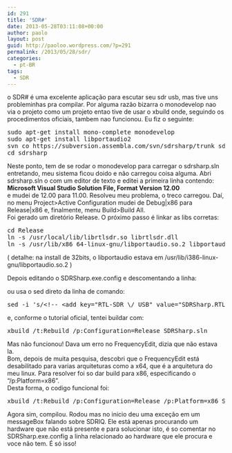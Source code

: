 ```yaml
---
id: 291
title: 'SDR#'
date: 2013-05-28T03:11:08+00:00
author: paolo
layout: post
guid: http://paoloo.wordpress.com/?p=291
permalink: /2013/05/28/sdr/
categories:
  - pt-BR
tags:
  - SDR
---
```

o SDR# é uma excelente aplicação para escutar seu sdr usb, mas tive uns probleminhas pra compilar. Por alguma razão bizarra o monodevelop nao via o projeto como um projeto entao tive de usar o xbuild onde, seguindo os procedimentos oficiais, tambem nao funcionou. Eu fiz o seguinte:

<pre class="brush: bash; title: ; notranslate" title="">sudo apt-get install mono-complete monodevelop
sudo apt-get install libportaudio2
svn co https://subversion.assembla.com/svn/sdrsharp/trunk sdrsharp
cd sdrsharp
</pre>

Neste ponto, tem de se rodar o monodevelop para carregar o sdrsharp.sln entretando, meu sistema ficou doido e não carregou coisa alguma. Abri sdrsharp.sln o com um editor de texto e editei a primeira linha contendo:  
**Microsoft Visual Studio Solution File, Format Version 12.00**  
e mudei de 12.00 para 11.00. Resolveu meu problema, o treco carregou. Daí, no menu Project>Active Configuration mudei de Debug|x86 para Release|x86 e, finalmente, menu Build>Build All.  
Foi gerado um diretório Release. O próximo passo é linkar as libs corretas: 

<pre class="brush: bash; title: ; notranslate" title="">cd Release
ln -s /usr/local/lib/librtlsdr.so librtlsdr.dll
ln -s /usr/lib/x86_64-linux-gnu/libportaudio.so.2 libportaudio.so
</pre>

( detalhe: na install de 32bits, o libportaudio estava em /usr/lib/i386-linux-gnu/libportaudio.so.2 )

Depois editando o SDRSharp.exe.config e descomentando a linha:  
<!-- <add key="RTL-SDR / USB" value="SDRSharp.RTLSDR.RtlSdrIO,SDRSharp.RTLSDR" /> -->

  
ou usa o sed direto da linha de comando:

<pre class="brush: bash; title: ; notranslate" title="">sed -i 's/&lt;!-- &lt;add key="RTL-SDR \/ USB" value="SDRSharp.RTLSDR.RtlSdrIO,SDRSharp.RTLSDR" \/&gt; --&gt;/&lt;add key="RTL-SDR \/ USB" value="SDRSharp.RTLSDR.RtlSdrIO,SDRSharp.RTLSDR" \/&gt;/' SDRSharp.exe.config
</pre>

e, conforme o tutorial oficial, tentei buildar com:

<pre class="brush: bash; title: ; notranslate" title="">xbuild /t:Rebuild /p:Configuration=Release SDRSharp.sln
</pre>

Mas não funcionou! Dava um erro no FrequencyEdit, dizia que não estava la.  
Bom, depois de muita pesquisa, descobri que o FrequencyEdit está desabilitado para varias arquiteturas como a x64, que é a arquitetura do meu linux. Para resolver foi so dar build para x86, especificando o &#8220;/p:Platform=x86&#8221;.  
Desta forma, o codigo funcional foi:

<pre class="brush: bash; title: ; notranslate" title="">xbuild /t:Rebuild /p:Configuration=Release /p:Platform=x86 SDRSharp.sln
</pre>

Agora sim, compilou. Rodou mas no inicio deu uma exceção em um messageBox falando sobre SDRIQ. Ele está apenas procurando um hardware que não está presente e para solucionar isto, é so comentar no SDRSharp.exe.config a linha relacionado ao hardware que ele procura e voce não tem. É só isso!